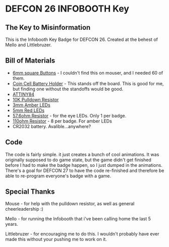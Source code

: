 # DEFCON 26 INFOBOOTH Key
## The Key to Misinformation

This is the Infobooth Key Badge for DEFCON 26. Created at the behest of Mello and Littlebruzer. 

## Bill of Materials

* [6mm square Buttons](https://www.adafruit.com/product/367) - I couldn't find this on mouser, and I needed 60 of them.
* [Coin Cell Battery Holder](https://www.mouser.com/ProductDetail/Eagle-Plastic-Devices/122-2520-GR?qs=sGAEpiMZZMtT9MhkajLHrsmOeam3f13HF0ge4CP9ILI%3d) - This stands off the board. This is good for me, but finding one without the standoffs would be good.
* [ATTINY84](https://www.mouser.com/ProductDetail/556-ATTINY84A-PU)
* [10K Pulldown Resistor](https://www.mouser.com/ProductDetail/603-MFR-25FRF5210K)
* [3mm Amber LEDs](https://www.mouser.com/ProductDetail/Vishay-Semiconductors/TLHE4600?qs=%2fjqivxn91ccKeAJQzr9uyA==)
* [5mm Red LEDs](https://www.mouser.com/ProductDetail/Kingbright/WP63SRD?qs=7QlcvZZejStVbcM3wnr71w==)
* [57.6ohm Resistor](https://www.mouser.com/ProductDetail/KOA-Speer/MF1-4DC57R6F?qs=sGAEpiMZZMsPqMdJzcrNwlJRvxcOW1fvRk6trFl%252b2HE=) - for the eye LEDs. Only 1 per badge.
* [110ohm Resistor](https://www.mouser.com/ProductDetail/603-MFR-25FBF52-110R) - 8 per badge. For amber LEDs
* CR2032 battery. Avalible...anywhere?

## Code

The code is fairly simple. it just creates a  bunch of cool animations. It was originally supposed to do game state, but the game didn't get finished before I had to make the badge happen, so I just dumped in the animations. There's a goal for DEFCON 27 to have the code re-finished and therefore be able to re-program everyone's badge with a game.

## Special Thanks

Mouse - for help with the pulldown resistor, as well as general cheerleadership :)

Mello - for running the Infobooth that i've been calling home the last 5 years.

Littlebruzer - for encouraging me to do this. I wouldn't probably have ever made this without your pushing me to work on it.

